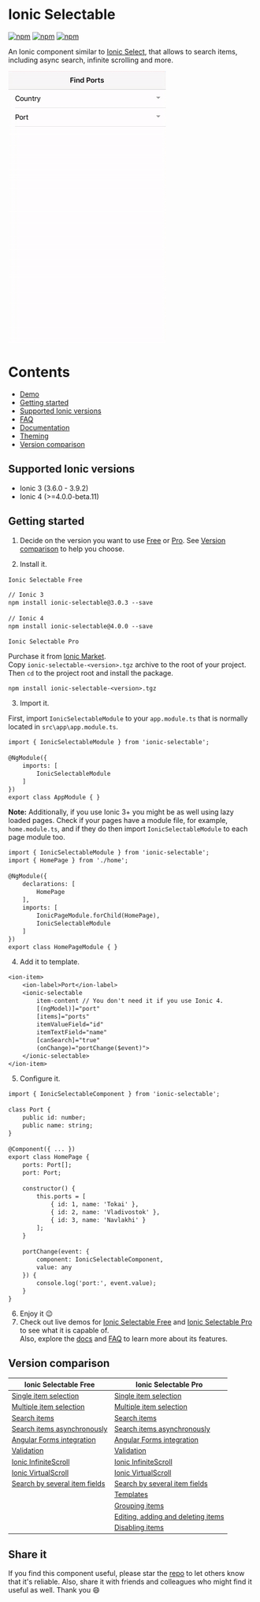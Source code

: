 [npm-url]: https://npmjs.org/package/ionic-selectable
[npm-image]: https://img.shields.io/npm/v/ionic-selectable.svg
[dm-image]: https://img.shields.io/npm/dm/ionic-select-searchable.svg
[dt-image]: https://img.shields.io/npm/dt/ionic-select-searchable.svg

# Ionic Selectable
[![npm][npm-image]][npm-url]
[![npm][dt-image]][npm-url]
[![npm][dm-image]][npm-url]

An Ionic component similar to [Ionic Select](https://ionicframework.com/docs/api/components/select/Select/), that allows to search items, including async search, infinite scrolling and more.

![iOS Demo](images/demo.gif)

# Contents
* [Demo](https://stackblitz.com/edit/ionic-selectable-basic?file=pages/home/home.html)
* [Getting started](#getting-started)
* [Supported Ionic versions](#supported-ionic-versions)
* [FAQ](../../wiki/FAQ)
* [Documentation](../../wiki/Documentation)
* [Theming](../../wiki/Theming)
* [Version comparison](#version-comparison)

## Supported Ionic versions

*	Ionic 3 (3.6.0 - 3.9.2)
* Ionic 4 (>=4.0.0-beta.11)

## Getting started

1. Decide on the version you want to use [Free](https://www.npmjs.com/package/ionic-selectable) or [Pro](https://market.ionicframework.com/plugins/ionic-selectable-pro). See [Version comparison](#version-comparison) to help you choose.

2. Install it.  

`Ionic Selectable Free`  
```
// Ionic 3
npm install ionic-selectable@3.0.3 --save

// Ionic 4
npm install ionic-selectable@4.0.0 --save
```

`Ionic Selectable Pro`  

Purchase it from [Ionic Market](https://market.ionicframework.com/plugins/ionic-selectable-pro).  
Copy `ionic-selectable-<version>.tgz` archive to the root of your project. Then `cd` to the project root and install the package.

```
npm install ionic-selectable-<version>.tgz
```

3. Import it.

First, import `IonicSelectableModule` to your `app.module.ts` that is normally located in `src\app\app.module.ts`.

```
import { IonicSelectableModule } from 'ionic-selectable';

@NgModule({
    imports: [
        IonicSelectableModule
    ]
})
export class AppModule { }

```

**Note:** Additionally, if you use Ionic 3+ you might be as well using lazy loaded pages. Check if your pages have a module file, for example, `home.module.ts`, and if they do then import `IonicSelectableModule` to each page module too.

```
import { IonicSelectableModule } from 'ionic-selectable';
import { HomePage } from './home';

@NgModule({
    declarations: [
        HomePage
    ],
    imports: [
        IonicPageModule.forChild(HomePage),
        IonicSelectableModule
    ]
})
export class HomePageModule { }

```

4. Add it to template.
```
<ion-item>
    <ion-label>Port</ion-label>
    <ionic-selectable
        item-content // You don't need it if you use Ionic 4.
        [(ngModel)]="port"
        [items]="ports"
        itemValueField="id"
        itemTextField="name"
        [canSearch]="true"
        (onChange)="portChange($event)">
    </ionic-selectable>
</ion-item>
```

5. Configure it.
```
import { IonicSelectableComponent } from 'ionic-selectable';

class Port {
    public id: number;
    public name: string;
}

@Component({ ... })
export class HomePage {
    ports: Port[];
    port: Port;

    constructor() {
        this.ports = [
            { id: 1, name: 'Tokai' },
            { id: 2, name: 'Vladivostok' },
            { id: 3, name: 'Navlakhi' }
        ];
    }

    portChange(event: {
        component: IonicSelectableComponent,
        value: any 
    }) {
        console.log('port:', event.value);
    }
}
```

6. Enjoy it 😉
7. Check out live demos for [Ionic Selectable Free](https://stackblitz.com/@eakoriakin) and [Ionic Selectable Pro](https://ionic-selectable.herokuapp.com) to see what it is capable of.  
Also, explore the [docs](../../wiki/Documentation) and [FAQ](../../wiki/FAQ) to learn more about its features.

## Version comparison

| Ionic Selectable Free  | Ionic Selectable Pro |
| - | - |
| [Single item selection](https://stackblitz.com/edit/ionic-selectable-basic?file=pages/home/home.html) | [Single item selection](https://stackblitz.com/edit/ionic-selectable-basic?file=pages/home/home.html) |
| [Multiple item selection](../../wiki/Documentation#ismultiple) | [Multiple item selection](../../wiki/Documentation#ismultiple) |
| [Search items](https://stackblitz.com/edit/ionic-selectable-basic?file=pages/home/home.html) | [Search items](https://stackblitz.com/edit/ionic-selectable-basic?file=pages/home/home.html) |
| [Search items asynchronously](https://stackblitz.com/edit/ionic-selectable-on-search?file=pages/home/home.html) | [Search items asynchronously](https://stackblitz.com/edit/ionic-selectable-on-search?file=pages/home/home.html) |
| [Angular Forms integration](https://stackblitz.com/edit/ionic-selectable-form-control?file=pages/home/home.html) | [Angular Forms integration](https://stackblitz.com/edit/ionic-selectable-form-control?file=pages/home/home.html) |
| [Validation](../../wiki/Documentation#validation) | [Validation](../../wiki/Documentation#validation) |
| [Ionic InfiniteScroll](https://stackblitz.com/edit/ionic-selectable-infinite-scroll?file=pages/home/home.html) | [Ionic InfiniteScroll](https://stackblitz.com/edit/ionic-selectable-infinite-scroll?file=pages/home/home.html) |
| [Ionic VirtualScroll](https://stackblitz.com/edit/ionic-selectable-virtual-scroll?file=pages/home/home.html) | [Ionic VirtualScroll](https://stackblitz.com/edit/ionic-selectable-virtual-scroll?file=pages/home/home.html) |
| [Search by several item fields](https://stackblitz.com/edit/ionic-selectable-on-search?file=pages/home/home.html) | [Search by several item fields](https://stackblitz.com/edit/ionic-selectable-on-search?file=pages/home/home.html) |
|  | [Templates](../../wiki/Documentation#templates) |
|  | [Grouping items](../..//wiki/Documentation#grouping) |
|  | [Editing, adding and deleting items](../../wiki/Documentation#editing) |
|  | [Disabling items](../../wiki/Documentation#disableditems) |

## Share it
If you find this component useful, please star the [repo](https://github.com/eakoriakin/ionic-selectable) to let others know that it's reliable. Also, share it with friends and colleagues who might find it useful as well. Thank you 😄
